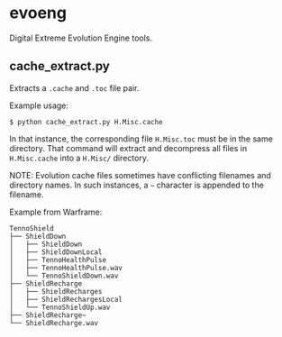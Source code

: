 # evoeng

Digital Extreme Evolution Engine tools.


## cache_extract.py

Extracts a `.cache` and `.toc` file pair.

Example usage:

    $ python cache_extract.py H.Misc.cache

In that instance, the corresponding file `H.Misc.toc` must be in the same directory.
That command will extract and decompress all files in `H.Misc.cache` into a `H.Misc/` directory.

NOTE: Evolution cache files sometimes have conflicting filenames and directory names.
In such instances, a `~` character is appended to the filename.

Example from Warframe:

```
TennoShield
├── ShieldDown
│   ├── ShieldDown
│   ├── ShieldDownLocal
│   ├── TennoHealthPulse
│   ├── TennoHealthPulse.wav
│   └── TennoShieldDown.wav
├── ShieldRecharge
│   ├── ShieldRecharges
│   ├── ShieldRechargesLocal
│   └── TennoShieldUp.wav
├── ShieldRecharge~
└── ShieldRecharge.wav
```
